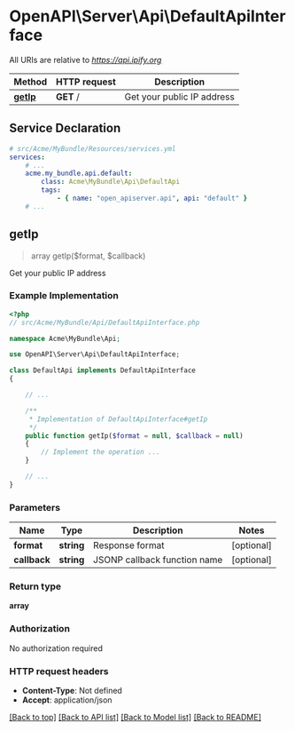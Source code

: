 # OpenAPI\Server\Api\DefaultApiInterface

All URIs are relative to *https://api.ipify.org*

Method | HTTP request | Description
------------- | ------------- | -------------
[**getIp**](DefaultApiInterface.md#getIp) | **GET** / | Get your public IP address


## Service Declaration
```yaml
# src/Acme/MyBundle/Resources/services.yml
services:
    # ...
    acme.my_bundle.api.default:
        class: Acme\MyBundle\Api\DefaultApi
        tags:
            - { name: "open_apiserver.api", api: "default" }
    # ...
```

## **getIp**
> array getIp($format, $callback)

Get your public IP address

### Example Implementation
```php
<?php
// src/Acme/MyBundle/Api/DefaultApiInterface.php

namespace Acme\MyBundle\Api;

use OpenAPI\Server\Api\DefaultApiInterface;

class DefaultApi implements DefaultApiInterface
{

    // ...

    /**
     * Implementation of DefaultApiInterface#getIp
     */
    public function getIp($format = null, $callback = null)
    {
        // Implement the operation ...
    }

    // ...
}
```

### Parameters

Name | Type | Description  | Notes
------------- | ------------- | ------------- | -------------
 **format** | **string**| Response format | [optional]
 **callback** | **string**| JSONP callback function name | [optional]

### Return type

**array**

### Authorization

No authorization required

### HTTP request headers

 - **Content-Type**: Not defined
 - **Accept**: application/json

[[Back to top]](#) [[Back to API list]](../../README.md#documentation-for-api-endpoints) [[Back to Model list]](../../README.md#documentation-for-models) [[Back to README]](../../README.md)

